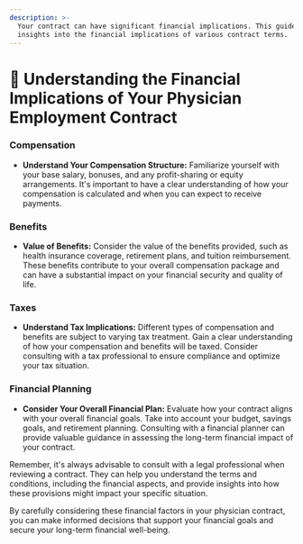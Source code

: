 ```yaml
---
description: >-
  Your contract can have significant financial implications. This guide provides
  insights into the financial implications of various contract terms.
---
```


# 💸 Understanding the Financial Implications of Your Physician Employment Contract

### Compensation

* **Understand Your Compensation Structure:** Familiarize yourself with your base salary, bonuses, and any profit-sharing or equity arrangements. It's important to have a clear understanding of how your compensation is calculated and when you can expect to receive payments.

### Benefits

* **Value of Benefits:** Consider the value of the benefits provided, such as health insurance coverage, retirement plans, and tuition reimbursement. These benefits contribute to your overall compensation package and can have a substantial impact on your financial security and quality of life.

### Taxes

* **Understand Tax Implications:** Different types of compensation and benefits are subject to varying tax treatment. Gain a clear understanding of how your compensation and benefits will be taxed. Consider consulting with a tax professional to ensure compliance and optimize your tax situation.

### Financial Planning

* **Consider Your Overall Financial Plan:** Evaluate how your contract aligns with your overall financial goals. Take into account your budget, savings goals, and retirement planning. Consulting with a financial planner can provide valuable guidance in assessing the long-term financial impact of your contract.

Remember, it's always advisable to consult with a legal professional when reviewing a contract. They can help you understand the terms and conditions, including the financial aspects, and provide insights into how these provisions might impact your specific situation.

By carefully considering these financial factors in your physician contract, you can make informed decisions that support your financial goals and secure your long-term financial well-being.

